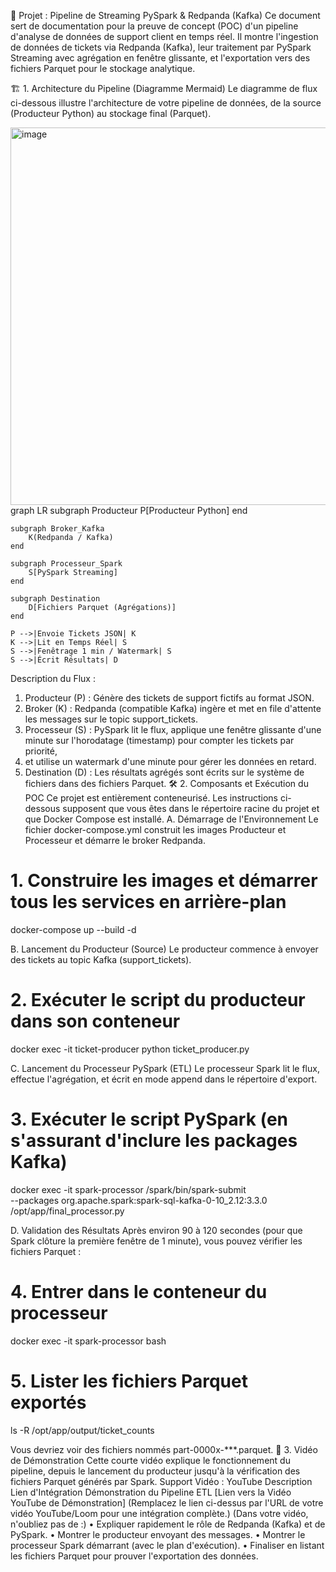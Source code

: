 🚀 Projet : Pipeline de Streaming PySpark & Redpanda (Kafka)
Ce document sert de documentation pour la preuve de concept (POC) d'un pipeline d'analyse de données de support client en temps réel.
Il montre l'ingestion de données de tickets via Redpanda (Kafka), leur traitement par PySpark Streaming avec agrégation en fenêtre glissante, 
et l'exportation vers des fichiers Parquet pour le stockage analytique.


🏗️ 1. Architecture du Pipeline (Diagramme Mermaid)
Le diagramme de flux ci-dessous illustre l'architecture de votre pipeline de données, de la source (Producteur Python) au stockage final (Parquet).


<img width="1288" height="604" alt="image" src="https://github.com/user-attachments/assets/5f45bea3-191a-482f-b8da-d2ec20edd563" />
graph LR
    subgraph Producteur
        P[Producteur Python]
    end

    subgraph Broker_Kafka
        K(Redpanda / Kafka)
    end

    subgraph Processeur_Spark
        S[PySpark Streaming]
    end

    subgraph Destination
        D[Fichiers Parquet (Agrégations)]
    end

    P -->|Envoie Tickets JSON| K
    K -->|Lit en Temps Réel| S
    S -->|Fenêtrage 1 min / Watermark| S
    S -->|Écrit Résultats| D

Description du Flux :
1.	Producteur (P) : Génère des tickets de support fictifs au format JSON.
2.	Broker (K) : Redpanda (compatible Kafka) ingère et met en file d'attente les messages sur le topic support_tickets.
3.	Processeur (S) : PySpark lit le flux, applique une fenêtre glissante d'une minute sur l'horodatage (timestamp) pour compter les tickets par priorité,
4.	et utilise un watermark d'une minute pour gérer les données en retard.
5.	Destination (D) : Les résultats agrégés sont écrits sur le système de fichiers dans des fichiers Parquet.
🛠️ 2. Composants et Exécution du POC
Ce projet est entièrement conteneurisé. Les instructions ci-dessous supposent que vous êtes dans le répertoire racine du projet et que Docker Compose est installé.
A. Démarrage de l'Environnement
Le fichier docker-compose.yml construit les images Producteur et Processeur et démarre le broker Redpanda.
# 1. Construire les images et démarrer tous les services en arrière-plan
docker-compose up --build -d

B. Lancement du Producteur (Source)
Le producteur commence à envoyer des tickets au topic Kafka (support_tickets).
# 2. Exécuter le script du producteur dans son conteneur
docker exec -it ticket-producer python ticket_producer.py

C. Lancement du Processeur PySpark (ETL)
Le processeur Spark lit le flux, effectue l'agrégation, et écrit en mode append dans le répertoire d'export.
# 3. Exécuter le script PySpark (en s'assurant d'inclure les packages Kafka)
docker exec -it spark-processor /spark/bin/spark-submit \
    --packages org.apache.spark:spark-sql-kafka-0-10_2.12:3.3.0 \
    /opt/app/final_processor.py

D. Validation des Résultats
Après environ 90 à 120 secondes (pour que Spark clôture la première fenêtre de 1 minute), vous pouvez vérifier les fichiers Parquet :
# 4. Entrer dans le conteneur du processeur
docker exec -it spark-processor bash

# 5. Lister les fichiers Parquet exportés
ls -R /opt/app/output/ticket_counts

Vous devriez voir des fichiers nommés part-0000x-***.parquet.
🎥 3. Vidéo de Démonstration
Cette courte vidéo explique le fonctionnement du pipeline, depuis le lancement du producteur jusqu'à la vérification des fichiers Parquet générés par Spark.
Support Vidéo : YouTube
Description	Lien d'Intégration
Démonstration du Pipeline ETL	[Lien vers la Vidéo YouTube de Démonstration]
(Remplacez le lien ci-dessus par l'URL de votre vidéo YouTube/Loom pour une intégration complète.)
(Dans votre vidéo, n'oubliez pas de :)
•	Expliquer rapidement le rôle de Redpanda (Kafka) et de PySpark.
•	Montrer le producteur envoyant des messages.
•	Montrer le processeur Spark démarrant (avec le plan d'exécution).
•	Finaliser en listant les fichiers Parquet pour prouver l'exportation des données.



